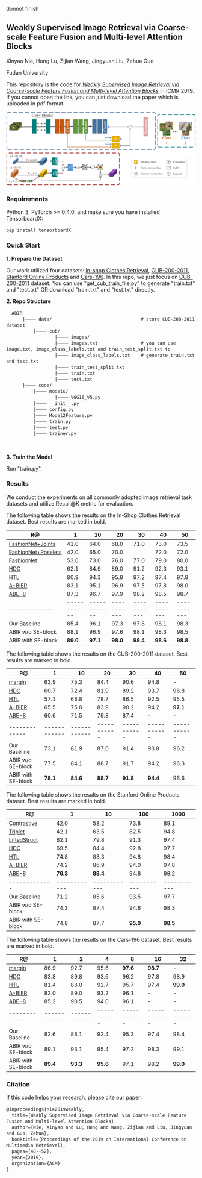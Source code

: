 donnot finish
## Weakly Supervised Image Retrieval via Coarse-scale Feature Fusion and Multi-level Attention Blocks

Xinyao Nie, Hong Lu, Zijian Wang, Jingyuan Liu, Zehua Guo

Fudan University

This repository is the code for [*Weakly Supervised Image Retrieval via Coarse-scale Feature Fusion and Multi-level Attention Blocks*](http://delivery.acm.org/10.1145/3330000/3325017/p48-nie.pdf?ip=202.120.235.148&id=3325017&acc=ACTIVE%20SERVICE&key=BF85BBA5741FDC6E%2E88014DC677A1F2C3%2E4D4702B0C3E38B35%2E4D4702B0C3E38B35&__acm__=1569220109_4d00dffbd4d9fffc5306e5d1173efed8) in ICMR 2019. If you cannot open the link, you can just download the paper which is uploaded in pdf format.

![network](https://github.com/SHIsue/ABIR/blob/master/images/network.png)

### Requirements

Python 3, PyTorch >= 0.4.0, and make sure you have installed TensorboardX:

```
pip install tensorboardX
```

### Quick Start

__1\. Prepare the Dataset__

Our work utilized four datasets: [In-shop Clothes Retrieval](http://mmlab.ie.cuhk.edu.hk/projects/DeepFashion/InShopRetrieval.html), [CUB-200-2011](http://www.vision.caltech.edu/visipedia/CUB-200-2011.html), [Stanford Online Products](https://github.com/rksltnl/Deep-Metric-Learning-CVPR16) and [Cars-196](http://ai.stanford.edu/~jkrause/cars/car_dataset.html). 
In this repo, we just focus on [CUB-200-2011](http://www.vision.caltech.edu/visipedia/CUB-200-2011.html) dataset. You can use "get_cub_train_file.py" to generate "train.txt" and "test.txt" OR download "train.txt" and "test.txt" directly.

__2\. Repo Structure__

```text
  ABIR
      |———— data/                                 # store CUB-200-2011 dataset
          |———— cub/
                  |———— images/
                  |———— images.txt                # you can use image.txt, image_class_labels.txt and train_test_split.txt to 
                  |———— image_class_labels.txt    # generate train.txt and test.txt
                  |———— train_test_split.txt
                  |———— train.txt
                  |———— test.txt
      |———— code/                               
          |———— models/              
                  |———— VGG16_V5.py
          |———— __init__.py
          |———— config.py                               
          |———— Model2Feature.py 
          |———— train.py  
          |———— test.py  
          |———— trainer.py  

 
```


__3\. Train the Model__

Run "train.py".


### Results

We conduct the experiments on all commonly adopted image retrieval task datasets and utilize Recall@K metric for evaluation. 

The following table shows the results on the In-Shop Clothes Retrieval dataset. Best results are marked in bold.

|R@           | 1          | 10         | 20        | 30        | 40        | 50        |
|-------------|------------|------------|-----------|-----------|-----------|-----------|
| [FashionNet+Joints](https://ieeexplore.ieee.org/stamp/stamp.jsp?tp=&arnumber=7780493)  | 41.0     | 64.0     | 68.0   | 71.0   | 73.0      | 73.5      |
| [FashionNet+Poselets](https://ieeexplore.ieee.org/stamp/stamp.jsp?tp=&arnumber=7780493)         | 42.0     | 65.0     | 70.0   | | 72.0     |72.0     | 75.0      |
| [FashionNet](https://ieeexplore.ieee.org/stamp/stamp.jsp?tp=&arnumber=7780493)        | 53.0     | 73.0     | 76.0   | 77.0   | 79.0      | 80.0      |
| [HDC](https://ieeexplore.ieee.org/stamp/stamp.jsp?tp=&arnumber=8237356) | 62.1     | 84.9     | 89.0   | 91.2   | 92.3      | 93.1      |
| [HTL](https://arxiv.org/pdf/1810.06951.pdf)        | 80.9 | 94.3 | 95.8   | 97.2   | 97.4      | 97.8  |
| [A-BIER](https://arxiv.org/pdf/1810.06951.pdf)        | 83.1 | 95.1 | 96.9   | 97.5   | 97.8      | 98.0  |
| [ABE-8](https://arxiv.org/pdf/1810.06951.pdf)        | 87.3 | 96.7 | 97.9   | 98.2   | 98.5      | 98.7  |
|-------------|------------|------------|-----------|-----------|-----------|-----------|
| Our Baseline        | 85.4 | 96.1 | 97.3   | 97.8   | 98.1      | 98.3  |
| ABIR w/o SE-block        | 88.1 | 96.9 | 97.6   | 98.1   | 98.3      | 98.5  |
| ABIR with SE-block        | **89.0** | **97.1** | **98.0**   | **98.4**   | **98.6**      | **98.8**  |

The following table shows the results on the CUB-200-2011 dataset. Best results are marked in bold.

|R@           | 1          | 10         | 20        | 30        | 40        | 50        |
|-------------|------------|------------|-----------|-----------|-----------|-----------|
| [margin](https://arxiv.org/pdf/1706.07567.pdf)  | 63.9   | 75.3     | 84.4   | 90.6   | 94.8    | -   |
| [HDC](https://ieeexplore.ieee.org/stamp/stamp.jsp?tp=&arnumber=8237356)         | 60.7     | 72.4     | 81.9   | 89.2   | 93.7    | 96.8   |
| [HTL](https://arxiv.org/pdf/1810.06951.pdf)        | 57.1     | 68.8     | 78.7   | 86.5   | 92.5    | 95.5      |
| [A-BIER](https://arxiv.org/pdf/1810.06951.pdf) | 65.5     | 75.8     | 83.9   | 90.2   | 94.2      | **97.1**      |
| [ABE-8](https://arxiv.org/pdf/1810.06951.pdf)        | 60.6 | 71.5 | 79.8   | 87.4   | -      | -  |
|-------------|------------|------------|-----------|-----------|-----------|-----------|
| Our Baseline        | 73.1 | 81.9 | 87.6   | 91.4   | 93.8   | 96.2  |
| ABIR w/o SE-block        | 77.5 | 84.1 | 88.7   | 91.7   | 94.2      | 96.3  |
| ABIR with SE-block         | **78.1** | **84.6** | **88.7**   | **91.8**   | **94.4**      | 96.6  |

The following table shows the results on the Stanford Online Products dataset. Best results are marked in bold.

|R@           | 1          | 10         | 100        | 1000        |
|-------------|------------|------------|-----------|-----------|
| [Contrastive](https://arxiv.org/pdf/1511.06452.pdf)  | 42.0   | 58.2     | 73.8   | 89.1   |
| [Triplet](https://arxiv.org/pdf/1511.06452.pdf)  | 42.1   | 63.5     | 82.5   | 94.8   |
| [LiftedStruct](https://arxiv.org/pdf/1511.06452.pdf)  | 62.1   | 79.8     | 91.3   | 97.4   |
| [HDC](https://ieeexplore.ieee.org/stamp/stamp.jsp?tp=&arnumber=8237356)         | 69.5     | 84.4     | 92.8   |  97.7   |
| [HTL](https://arxiv.org/pdf/1810.06951.pdf)        | 74.8     | 88.3     | 94.8   | 98.4   |
| [A-BIER](https://arxiv.org/pdf/1810.06951.pdf) | 74.2     | 86.9     | 94.0   | 97.8   |
| [ABE-8](https://arxiv.org/pdf/1810.06951.pdf)        | **76.3** | **88.4** | 94.8   | 98.2   |
|-------------|------------|------------|-----------|-----------|
| Our Baseline        | 71.2 | 85.6 | 93.5   | 97.7   |
| ABIR w/o SE-block        | 74.3 | 87.4 | 94.6   | 98.3   |
| ABIR with SE-block         | 74.8 | 87.7 | **95.0**   | **98.5**   |

The following table shows the results on the Cars-196 dataset. Best results are marked in bold.

|R@           | 1          | 2         | 4        | 8        | 16        | 32        |
|-------------|------------|------------|-----------|-----------|-----------|-----------|
| [margin](https://arxiv.org/pdf/1706.07567.pdf)  | 86.9   | 92.7     | 95.6   | **97.6**   | **98.7**    | -   |
| [HDC](https://ieeexplore.ieee.org/stamp/stamp.jsp?tp=&arnumber=8237356)         | 83.8     | 89.8     | 93.6   | 96.2   | 97.8    | 98.9   |
| [HTL](https://arxiv.org/pdf/1810.06951.pdf)        | 81.4     | 88.0     | 92.7   | 95.7   | 97.4    | **99.0**      |
| [A-BIER](https://arxiv.org/pdf/1810.06951.pdf) | 82.0     | 89.0     | 93.2   | 96.1   | -      | -      |
| [ABE-8](https://arxiv.org/pdf/1810.06951.pdf)        | 85.2 | 90.5 | 94.0   | 96.1   | -      | -  |
|-------------|------------|------------|-----------|-----------|-----------|-----------|
| Our Baseline        | 82.6 | 88.1 | 92.4   | 95.3   | 97.4   | 98.4  |
| ABIR w/o SE-block        | 89.1 | 93.1 | 95.4   | 97.2   | 98.3      | 99.1  |
| ABIR with SE-block         | **89.4** | **93.3** | **95.6**   | 97.1   | 98.2      | **99.0**  |

### Citation

If this code helps your research, please cite our paper:

```shell
@inproceedings{nie2019weakly,
  title={Weakly Supervised Image Retrieval via Coarse-scale Feature Fusion and Multi-level Attention Blocks},
  author={Nie, Xinyao and Lu, Hong and Wang, Zijian and Liu, Jingyuan and Guo, Zehua},
  booktitle={Proceedings of the 2019 on International Conference on Multimedia Retrieval},
  pages={48--52},
  year={2019},
  organization={ACM}
}
```

